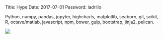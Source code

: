 Title: Hype
Date: 2017-07-01
Password: ladrillo

Python, numpy, pandas, jupyter, highcharts, matplotlib, seaborn, git, scikit, R, octave/matlab, javascript, npm, bower, gulp, bootstrap, jinja2, pelican.  

<img src="http://fakeimg.pl/450x200/00CED1/FFF/?text=img+placeholder">
